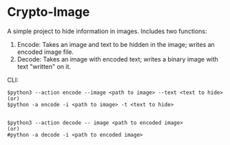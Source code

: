 # Crypto-Image
A simple project to hide information in images.
Includes two functions:
  1. Encode: Takes an image and text to be hidden in the image; writes an encoded image file.
  2. Decode: Takes an image with encoded text; writes a binary image with text "written" on it.
  
CLI:

    $python3 --action encode --image <path to image> --text <text to hide>
    (or)
    $python -a encode -i <path to image> -t <text to hide>
  
  
    $python3 --action decode -- image <path to encoded image>
    (or)
    #python -a decode -i <path to encoded image>
